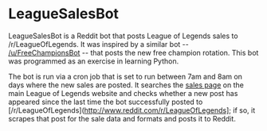 LeagueSalesBot
==============

LeagueSalesBot is a Reddit bot that posts League of Legends sales to /r/LeagueOfLegends. It was inspired by a similar bot -- [/u/FreeChampionsBot](http://www.reddit.com/user/FreeChampionsBot) -- that posts the new free champion rotation. This bot was programmed as an exercise in learning Python.

The bot is run via a cron job that is set to run between 7am and 8am on days where the new sales are posted. It searches the [sales page](http://beta.na.leagueoflegends.com/en/news/store/sales) on the main League of Legends website and checks whether a new post has appeared since the last time the bot successfully posted to [/r/LeagueOfLegends](http://www.reddit.com/r/LeagueOfLegends]; if so, it scrapes that post for the sale data and formats and posts it to Reddit.
